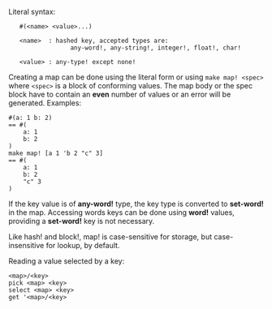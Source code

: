 Literal syntax:
```
   #(<name> <value>...)

   <name>  : hashed key, accepted types are:
                 any-word!, any-string!, integer!, float!, char!

   <value> : any-type! except none!
```
Creating a map can be done using the literal form or using `make map! <spec>` where `<spec>` is a block of conforming values. The map body or the spec block have to contain an **even** number of values or an error will be generated. Examples:
```
#(a: 1 b: 2)
== #(
    a: 1
    b: 2
)
make map! [a 1 'b 2 "c" 3]
== #(
    a: 1
    b: 2
    "c" 3
)
```
If the key value is of **any-word!** type, the key type is converted to **set-word!** in the map. Accessing words keys can be done using **word!** values, providing a **set-word!** key is not necessary.

Like hash! and block!, map! is case-sensitive for storage, but case-insensitive for lookup, by default.

Reading a value selected by a key:
```
<map>/<key>
pick <map> <key>
select <map> <key>
get '<map>/<key>
```